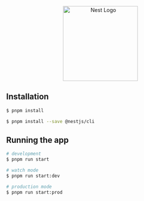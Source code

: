 <p align="center">
  <a href="http://nestjs.com/" target="blank"><img src="https://nestjs.com/img/logo-small.svg" width="200" alt="Nest Logo" /></a>
</p>

## Installation

```bash
$ pnpm install

$ pnpm install --save @nestjs/cli
```

## Running the app

```bash
# development
$ pnpm run start

# watch mode
$ pnpm run start:dev

# production mode
$ pnpm run start:prod
```
